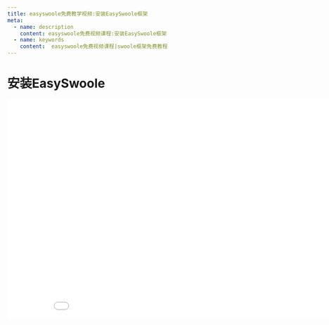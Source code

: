 ```yaml
---
title: easyswoole免费教学视频:安装EasySwoole框架
meta:
  - name: description
    content: easyswoole免费视频课程:安装EasySwoole框架
  - name: keywords
    content:  easyswoole免费视频课程|swoole框架免费教程
---
```

# 安装EasySwoole
<div>
    <iframe id="videoFrame" src="//player.bilibili.com/player.html?bvid=BV1s34y1K7Rw" scrolling="no" border="0" frameborder="no" framespacing="0" allowfullscreen="true" width="900px" height="500px"></iframe>
</div>

